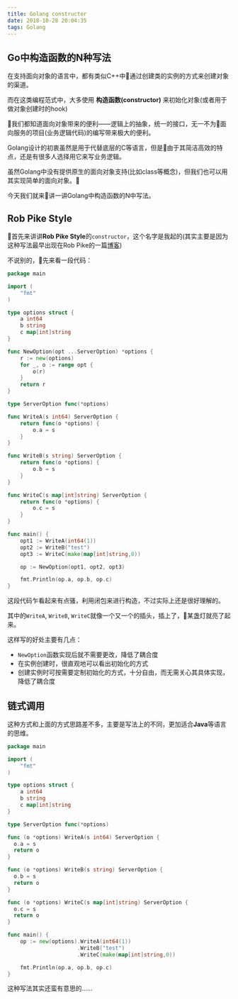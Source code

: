 ```yaml
---
title: Golang constructor
date: 2018-10-28 20:04:35
tags: Golang
---
```

## Go中构造函数的N种写法
在支持面向对象的语言中，都有类似C++中通过创建类的实例的方式来创建对象的渠道。

而在这类编程范式中，大多使用 **构造函数(constructor)** 来初始化对象(或者用于做对象创建时的hook)

我们都知道面向对象带来的便利——逻辑上的抽象，统一的接口，无一不为面向服务的项目(业务逻辑代码)的编写带来极大的便利。

Golang设计的初衷虽然是用于代替底层的C等语言，但是由于其简洁高效的特点，还是有很多人选择用它来写业务逻辑。

虽然Golang中没有提供原生的面向对象支持(比如class等概念)，但我们也可以用其实现简单的面向对象。

今天我们就来讲一讲Golang中构造函数的N中写法。

## Rob Pike Style
首先来讲讲**Rob Pike Style**的`constructor`，这个名字是我起的(其实主要是因为这种写法最早出现在Rob Pike的一篇[博客](https://commandcenter.blogspot.com/2014/01/self-referential-functions-and-design.html))

不说别的，先来看一段代码：
```go
package main

import (
    "fmt"
)

type options struct {
    a int64
    b string
    c map[int]string
}

func NewOption(opt ...ServerOption) *options {
    r := new(options)
    for _, o := range opt {
        o(r)
    }
    return r
}

type ServerOption func(*options)

func WriteA(s int64) ServerOption {
    return func(o *options) {
        o.a = s
    }
}

func WriteB(s string) ServerOption {
    return func(o *options) {
        o.b = s
    }
}

func WriteC(s map[int]string) ServerOption {
    return func(o *options) {
        o.c = s
    }
}

func main() {
    opt1 := WriteA(int64(1))
    opt2 := WriteB("test")
    opt3 := WriteC(make(map[int]string,0))

    op := NewOption(opt1, opt2, opt3)

    fmt.Println(op.a, op.b, op.c)
}
```

这段代码乍看起来有点骚，利用闭包来进行构造，不过实际上还是很好理解的。

其中的`WriteA`, `WriteB`, `WriteC`就像一个又一个的插头，插上了，某盏灯就亮了起来。

这样写的好处主要有几点：
* `NewOption`函数实现后就不需要更改，降低了耦合度
* 在实例创建时，很直观地可以看出初始化的方式
* 创建实例时可按需要定制初始化的方式，十分自由，而无需关心其具体实现，降低了耦合度

## 链式调用
这种方式和上面的方式思路差不多，主要是写法上的不同，更加适合**Java**等语言的思维。

```go
package main

import (
    "fmt"
)

type options struct {
    a int64
    b string
    c map[int]string
}

type ServerOption func(*options)

func (o *options) WriteA(s int64) ServerOption {
  o.a = s
  return o
}

func (o *options) WriteB(s string) ServerOption {
  o.b = s
  return o
}

func (o *options) WriteC(s map[int]string) ServerOption {
  o.c = s
  return o
}

func main() {
    op := new(options).WriteA(int64(1))
                      .WriteB("test")
                      .WriteC(make(map[int]string,0))

    fmt.Println(op.a, op.b, op.c)
}
```

这种写法其实还蛮有意思的……


